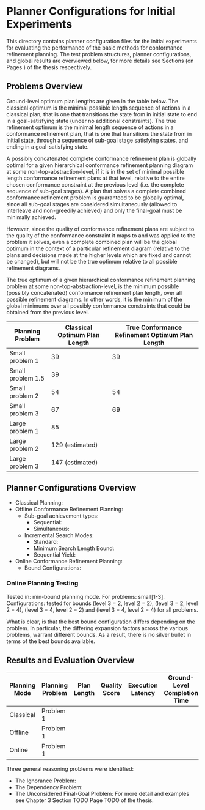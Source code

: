# Planner Configurations for Initial Experiments

This directory contains planner configuration files for the initial experiments for evaluating the performance of the basic methods for conformance refinement planning.
The test problem structures, planner configurations, and global results are overviewed below, for more details see Sections  (on Pages ) of the thesis respectively.

## Problems Overview

Ground-level optimum plan lengths are given in the table below.
The classical optimum is the minimal possible length sequence of actions in a classical plan, that is one that transitions the state from in initial state to end in a goal-satisfying state (under no additional constraints).
The true refinement optimum is the minimal length sequence of actions in a conformance refinement plan, that is one that transitions the state from in initial state, through a sequence of sub-goal stage satisfying states, and ending in a goal-satisfying state.

A possibly concatenated complete conformance refinement plan is globally optimal for a given hierarchical conformance refinement planning diagram at some non-top-abstraction-level, if it is in the set of minimal possible length conformance refinement plans at that level, relative to the entire chosen conformance constraint at the previous level (i.e. the complete sequence of sub-goal stages).
A plan that solves a complete combined conformance refinement problem is guaranteed to be globally optimal, since all sub-goal stages are considered simultaneously (allowed to interleave and non-greedily achieved) and only the final-goal must be minimally achieved.

However, since the quality of conformance refinement plans are subject to the quality of the conformance constraint it maps to and was applied to the problem it solves, even a complete combined plan will be the global optimum in the context of a particular refinement diagram (relative to the plans and decisions made at the higher levels which are fixed and cannot be changed), but will not be the true optimum relative to all possible refinement diagrams.

The true optimum of a given hierarchical conformance refinement planning problem at some non-top-abstraction-level, is the minimum possible (possibly concatenated) conformance refinement plan length, over all possible refinement diagrams.
In other words, it is the minimum of the global minimums over all possibly conformance constraints that could be obtained from the previous level.



Planning Problem  | Classical Optimum Plan Length | True Conformance Refinement Optimum Plan Length
----------------- | ----------------------------- | -----------------------------------------------
Small problem 1   | 39                            | 39
Small problem 1.5 | 39                            | 
Small problem 2   | 54                            | 54
Small problem 3   | 67                            | 69
Large problem 1   | 85                            | 
Large problem 2   | 129 (estimated)               | 
Large problem 3   | 147 (estimated)               | 



## Planner Configurations Overview

- Classical Planning:
- Offline Conformance Refinement Planning:
    - Sub-goal achievement types:
        - Sequential:
        - Simultaneous:
    - Incremental Search Modes:
        - Standard:
        - Minimum Search Length Bound:
        - Sequential Yield:
- Online Conformance Refinement Planning:
    - Bound Configurations:

### Online Planning Testing

Tested in: min-bound planning mode.
For problems: small[1-3].
Configurations: tested for bounds (level 3 = 2, level 2 = 2), (level 3 = 2, level 2 = 4), (level 3 = 4, level 2 = 2) and (level 3 = 4, level 2 = 4) for all problems.

What is clear, is that the best bound configuration differs depending on the problem.
In particular, the differing expansion factors across the various problems, warrant different bounds.
As a result, there is no silver bullet in terms of the best bounds available.

## Results and Evaluation Overview



Planning Mode | Planning Problem | Plan Length | Quality Score | Execution Latency | Ground-Level Completion Time | Time Score | Overall Grade
------------- | ---------------- | ----------- | ------------- | ----------------- | ---------------------------- | ---------- | -------------
Classical     | Problem 1        | | | | | | 
Offline       | Problem 1        | | | | | | 
Online        | Problem 1        | | | | | | 



Three general reasoning problems were identified:
- The Ignorance Problem:
- The Dependency Problem:
- The Unconsidered Final-Goal Problem:
For more detail and examples see Chapter 3 Section TODO Page TODO of the thesis.